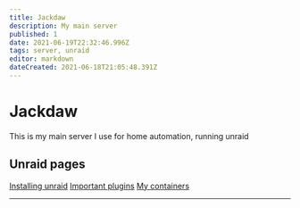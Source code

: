```yaml
---
title: Jackdaw
description: My main server
published: 1
date: 2021-06-19T22:32:46.996Z
tags: server, unraid
editor: markdown
dateCreated: 2021-06-18T21:05:48.391Z
---
```


# Jackdaw 
This is my main server I use for home automation, running unraid

## Unraid pages 

[Installing unraid](unraid/install) 
[Important plugins](unraid_plugins) 
[My containers](unraid_docker)

---
